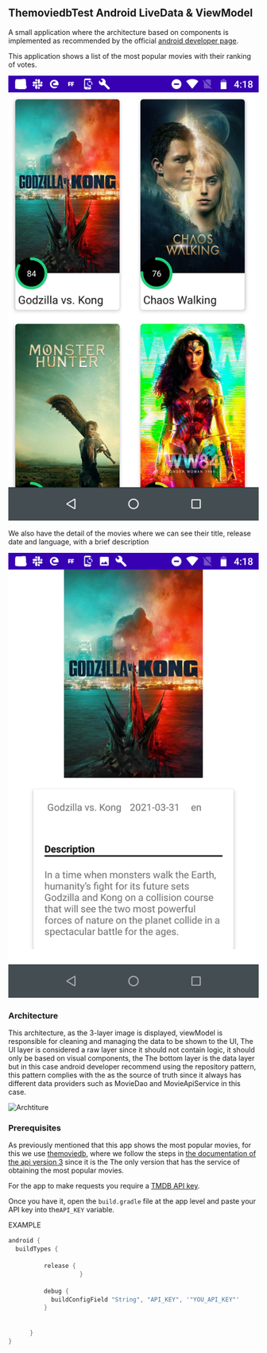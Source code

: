   ThemoviedbTest
  Android LiveData & ViewModel
  ---------------------------------------

  A small application where the architecture based on components is implemented as recommended by the official [android developer page][developer].

  [developer]: https://developer.android.com/jetpack/guide


  This application shows a list of the most popular movies with their ranking of votes.


  ![screenshot1](https://github.com/Santi92/themoviedb_test/blob/main/images/Screenshot_1.png)



  We also have the detail of the movies where we can see their title, release date and language, with a brief description


  ![screenshot2](https://github.com/Santi92/themoviedb_test/blob/main/images/Screenshot_2.png)


  ### Architecture
  This architecture, as the 3-layer image is displayed, viewModel is responsible for cleaning and managing the data to be shown to the UI, The UI layer is considered a raw layer since it should not contain logic, it should only be based on visual components, the The bottom layer is the data layer but in this case android developer recommend using the repository pattern, this pattern complies with the as the source of truth since it always has different data providers such as MovieDao and MovieApiService in this case.

  ![Archtiture](https://github.com/kioko/android-liveData-viewModel/blob/master/art/archtiture.png)


  ### Prerequisites

  As previously mentioned that this app shows the most popular movies, for this we use [themoviedb](https://www.themoviedb.org/movie), where we follow the steps in [the documentation of the api version 3](https://developers.themoviedb.org/3/getting-started ) since it is the The only version that has the service of obtaining the most popular movies.

  For the app to make requests you require a [TMDB API key](https://developers.themoviedb.org/3/getting-started ).

  Once you have it, open the `build.gradle` file at the app level and paste your API key into the`API_KEY` variable.

  EXAMPLE
  ```groovy
  android {
    buildTypes {

            release {
                      }

            debug {
              buildConfigField "String", "API_KEY", '"YOU_API_KEY"'
            }


        }
  }
  ```
